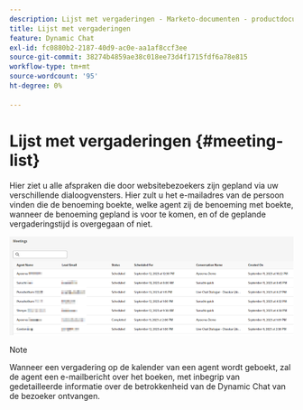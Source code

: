```yaml
---
description: Lijst met vergaderingen - Marketo-documenten - productdocumentatie
title: Lijst met vergaderingen
feature: Dynamic Chat
exl-id: fc0880b2-2187-40d9-ac0e-aa1af8ccf3ee
source-git-commit: 38274b4859ae38c018ee73d4f1715fdf6a78e815
workflow-type: tm+mt
source-wordcount: '95'
ht-degree: 0%

---
```


# Lijst met vergaderingen {#meeting-list}

Hier ziet u alle afspraken die door websitebezoekers zijn gepland via uw verschillende dialoogvensters. Hier zult u het e-mailadres van de persoon vinden die de benoeming boekte, welke agent zij de benoeming met boekte, wanneer de benoeming gepland is voor te komen, en of de geplande vergaderingstijd is overgegaan of niet.

![](assets/meeting-list-1.png)

>[!NOTE]
>
>Wanneer een vergadering op de kalender van een agent wordt geboekt, zal de agent een e-mailbericht over het boeken, met inbegrip van gedetailleerde informatie over de betrokkenheid van de Dynamic Chat van de bezoeker ontvangen.
